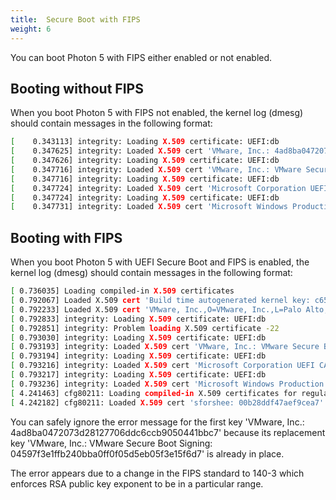 ```yaml
---
title:  Secure Boot with FIPS
weight: 6
---
```


You can boot Photon 5 with FIPS either enabled or not enabled.

## Booting without FIPS
When you boot Photon 5 with FIPS not enabled, the kernel log (dmesg) should contain messages in the following format:

```sh
[    0.343113] integrity: Loading X.509 certificate: UEFI:db
[    0.347625] integrity: Loaded X.509 cert 'VMware, Inc.: 4ad8ba0472073d28127706ddc6ccb9050441bbc7'
[    0.347626] integrity: Loading X.509 certificate: UEFI:db
[    0.347716] integrity: Loaded X.509 cert 'VMware, Inc.: VMware Secure Boot Signing: 04597f3e1ffb240bba0ff0f05d5eb05f3e15f6d7'
[    0.347716] integrity: Loading X.509 certificate: UEFI:db
[    0.347724] integrity: Loaded X.509 cert 'Microsoft Corporation UEFI CA 2011: 13adbf4309bd82709c8cd54f316ed522988a1bd4'
[    0.347724] integrity: Loading X.509 certificate: UEFI:db
[    0.347731] integrity: Loaded X.509 cert 'Microsoft Windows Production PCA 2011: a92902398e16c49778cd90f99e4f9ae17c55af53'
```

## Booting with FIPS
When you boot Photon 5 with UEFI Secure Boot and FIPS is enabled, the kernel log (dmesg) should contain messages in the following format:

```sh
[ 0.736035] Loading compiled-in X.509 certificates
[ 0.792067] Loaded X.509 cert 'Build time autogenerated kernel key: c657689bcab17fee6288accb79f857def89a5851'
[ 0.792233] Loaded X.509 cert 'VMware, Inc.,O=VMware, Inc.,L=Palo Alto,S=California,C=US: 5f079edaaa7376133f045b9ad72997ddf3777858'
[ 0.792833] integrity: Loading X.509 certificate: UEFI:db
[ 0.792851] integrity: Problem loading X.509 certificate -22
[ 0.793030] integrity: Loading X.509 certificate: UEFI:db
[ 0.793193] integrity: Loaded X.509 cert 'VMware, Inc.: VMware Secure Boot Signing: 04597f3e1ffb240bba0ff0f05d5eb05f3e15f6d7'
[ 0.793194] integrity: Loading X.509 certificate: UEFI:db
[ 0.793216] integrity: Loaded X.509 cert 'Microsoft Corporation UEFI CA 2011: 13adbf4309bd82709c8cd54f316ed522988a1bd4'
[ 0.793217] integrity: Loading X.509 certificate: UEFI:db
[ 0.793236] integrity: Loaded X.509 cert 'Microsoft Windows Production PCA 2011: a92902398e16c49778cd90f99e4f9ae17c55af53'
[ 4.241463] cfg80211: Loading compiled-in X.509 certificates for regulatory database
[ 4.242182] cfg80211: Loaded X.509 cert 'sforshee: 00b28ddf47aef9cea7'
```

You can safely ignore the error message for the first key 'VMware, Inc.: 4ad8ba0472073d28127706ddc6ccb9050441bbc7' because its replacement key 'VMware, Inc.: VMware Secure Boot Signing: 04597f3e1ffb240bba0ff0f05d5eb05f3e15f6d7' is already in place.

The error appears due to a change in the FIPS standard to 140-3 which enforces RSA public key exponent to be in a particular range.

